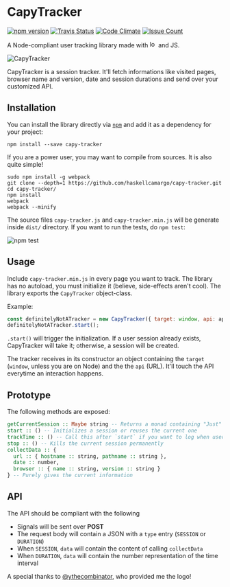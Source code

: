 # CapyTracker

[![npm version](https://badge.fury.io/js/capy-tracker.svg)](https://badge.fury.io/js/capy-tracker)
[![Travis Status](https://api.travis-ci.org/haskellcamargo/capy-tracker.svg?branch=master)](https://travis-ci.org/haskellcamargo/capy-tracker)
[![Code Climate](https://codeclimate.com/github/haskellcamargo/capy-tracker/badges/gpa.svg)](https://codeclimate.com/github/haskellcamargo/capy-tracker)
[![Issue Count](https://codeclimate.com/github/haskellcamargo/capy-tracker/badges/issue_count.svg)](https://codeclimate.com/github/haskellcamargo/capy-tracker)

A Node-compliant user tracking library made with <img src='https://cdn0.iconfinder.com/data/icons/small-n-flat/24/678087-heart-128.png' width='16' height='16' alt='love' /> and JS.

![CapyTracker](http://i.imgur.com/EpvXgNq.jpg)

CapyTracker is a session tracker. It'll fetch informations like visited pages, browser name and version, date and session durations and send over your customized API.

## Installation

You can install the library directly via [`npm`](https://www.npmjs.com/package/capy-tracker) and add it as a dependency for your project:

`npm install --save capy-tracker`

If you are a power user, you may want to compile from sources. It is also quite simple!

```shell
sudo npm install -g webpack
git clone --depth=1 https://github.com/haskellcamargo/capy-tracker.git
cd capy-tracker/
npm install
webpack
webpack --minify
```

The source files `capy-tracker.js` and `capy-tracker.min.js` will be generate inside `dist/` directory.
If you want to run the tests, do `npm test`:

![npm test](http://i.imgur.com/VXz0vjl.png)

## Usage

Include `capy-tracker.min.js` in every page you want to track. The library has no autoload, you must initialize it (believe, side-effects aren't cool). The library exports the `CapyTracker` object-class.

Example:
```javascript
const definitelyNotATracker = new CapyTracker({ target: window, api: apiUrl });
definitelyNotATracker.start();
```

`.start()` will trigger the initialization. If a user session already exists, CapyTracker will take it; otherwise, a session will be created.

The tracker receives in its constructor an object containing the `target` (`window`, unless you are on Node) and the the `api` (URL). It'll touch the API everytime an interaction happens.

## Prototype

The following methods are exposed:

```haskell
getCurrentSession :: Maybe string -- Returns a monad containing "Just" the current session or "Nothing"
start :: () -- Initializes a session or reuses the current one
trackTime :: () -- Call this after `start` if you want to log when user quits your page
stop :: () -- Kills the current session permanently
collectData :: {
  url :: { hostname :: string, pathname :: string },
  date :: number,
  browser :: { name :: string, version :: string }
} -- Purely gives the current information
```

## API

The API should be compliant with the following

- Signals will be sent over **POST**
- The request body will contain a JSON with a `type` entry (`SESSION` or `DURATION`)
- When `SESSION`, `data` will contain the content of calling `collectData`
- When `DURATION`, `data` will contain the number representation of the time interval


A special thanks to [@ythecombinator](https://github.com/ythecombinator/), who provided me the logo!
